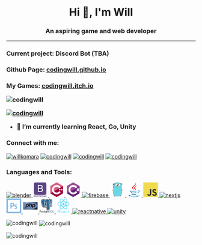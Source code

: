 <h1 align="center">Hi 👋, I'm Will</h1>
<h3 align="center">An aspiring game and web developer</h3>

<hr></hr>
<h3>Current project: Discord Bot (TBA)
<h3>Github Page: <a href="https://codingwill.github.io">codingwill.github.io</a></h3>
<h3>My Games: <a href="https://codingwill.itch.io">codingwill.itch.io</a>
  
<p align="left"> <img src="https://komarev.com/ghpvc/?username=codingwill&label=Profile%20views&color=0e75b6&style=flat" alt="codingwill" /> </p>

<p align="left"> <a href="https://github.com/ryo-ma/github-profile-trophy"><img src="https://github-profile-trophy.vercel.app/?username=codingwill" alt="codingwill" /></a> </p>

- 🌱 I’m currently learning **React, Go, Unity**

<h3 align="left">Connect with me:</h3>
<p align="left">
<a href="https://linkedin.com/in/willkomara" target="blank"><img align="center" src="https://raw.githubusercontent.com/rahuldkjain/github-profile-readme-generator/neutral-icons/src/images/icons/Social/linked-in-alt.svg" alt="willkomara" height="30" width="40" /></a>
<a href="https://www.hackerrank.com/codingwill" target="blank"><img align="center" src="https://raw.githubusercontent.com/rahuldkjain/github-profile-readme-generator/neutral-icons/src/images/icons/Social/hackerrank.svg" alt="codingwill" height="30" width="40" /></a>
<a href="https://codeforces.com/profile/codingwill" target="blank"><img align="center" src="https://cdn.jsdelivr.net/npm/simple-icons@3.0.1/icons/codeforces.svg" alt="codingwill" height="30" width="40" /></a>
<a href="https://www.leetcode.com/codingwill" target="blank"><img align="center" src="https://raw.githubusercontent.com/rahuldkjain/github-profile-readme-generator/neutral-icons/src/images/icons/Social/leet-code.svg" alt="codingwill" height="30" width="40" /></a>
</p>

<h3 align="left">Languages and Tools:</h3>
<p align="left"> <a href="https://www.blender.org/" target="_blank"> <img src="https://download.blender.org/branding/community/blender_community_badge_white.svg" alt="blender" width="40" height="40"/> </a> <a href="https://getbootstrap.com" target="_blank"> <img src="https://raw.githubusercontent.com/devicons/devicon/master/icons/bootstrap/bootstrap-plain-wordmark.svg" alt="bootstrap" width="40" height="40"/> </a> <a href="https://www.w3schools.com/cpp/" target="_blank"> <img src="https://raw.githubusercontent.com/devicons/devicon/master/icons/cplusplus/cplusplus-original.svg" alt="cplusplus" width="40" height="40"/> </a> <a href="https://www.w3schools.com/cs/" target="_blank"> <img src="https://raw.githubusercontent.com/devicons/devicon/master/icons/csharp/csharp-original.svg" alt="csharp" width="40" height="40"/> </a> <a href="https://firebase.google.com/" target="_blank"> <img src="https://www.vectorlogo.zone/logos/firebase/firebase-icon.svg" alt="firebase" width="40" height="40"/> </a> <a href="https://golang.org" target="_blank"> <img src="https://raw.githubusercontent.com/devicons/devicon/master/icons/go/go-original.svg" alt="go" width="40" height="40"/> </a> <a href="https://www.java.com" target="_blank"> <img src="https://raw.githubusercontent.com/devicons/devicon/master/icons/java/java-original.svg" alt="java" width="40" height="40"/> </a> <a href="https://developer.mozilla.org/en-US/docs/Web/JavaScript" target="_blank"> <img src="https://raw.githubusercontent.com/devicons/devicon/master/icons/javascript/javascript-original.svg" alt="javascript" width="40" height="40"/> </a> <a href="https://nextjs.org/" target="_blank"> <img src="https://cdn.worldvectorlogo.com/logos/nextjs-3.svg" alt="nextjs" width="40" height="40"/> </a> <a href="https://www.photoshop.com/en" target="_blank"> <img src="https://raw.githubusercontent.com/devicons/devicon/master/icons/photoshop/photoshop-line.svg" alt="photoshop" width="40" height="40"/> </a> <a href="https://www.php.net" target="_blank"> <img src="https://raw.githubusercontent.com/devicons/devicon/master/icons/php/php-original.svg" alt="php" width="40" height="40"/> </a> <a href="https://www.postgresql.org" target="_blank"> <img src="https://raw.githubusercontent.com/devicons/devicon/master/icons/postgresql/postgresql-original-wordmark.svg" alt="postgresql" width="40" height="40"/> </a> <a href="https://reactjs.org/" target="_blank"> <img src="https://raw.githubusercontent.com/devicons/devicon/master/icons/react/react-original-wordmark.svg" alt="react" width="40" height="40"/> </a> <a href="https://reactnative.dev/" target="_blank"> <img src="https://reactnative.dev/img/header_logo.svg" alt="reactnative" width="40" height="40"/> </a> <a href="https://unity.com/" target="_blank"> <img src="https://www.vectorlogo.zone/logos/unity3d/unity3d-icon.svg" alt="unity" width="40" height="40"/> </a> </p>

<p><img align="left" src="https://github-readme-stats.vercel.app/api/top-langs?username=codingwill&show_icons=true&locale=en&layout=compact" alt="codingwill" /></p>

<p>&nbsp;<img align="center" src="https://github-readme-stats.vercel.app/api?username=codingwill&show_icons=true&locale=en" alt="codingwill" /></p>

<p><img align="center" src="https://github-readme-streak-stats.herokuapp.com/?user=codingwill&" alt="codingwill" /></p>
